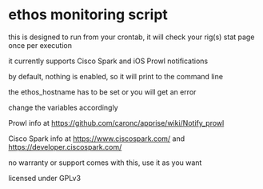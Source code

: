 # ethos monitoring script
 this is designed to run from your crontab, it will check your rig(s) stat page once per execution

 it currently supports Cisco Spark and iOS Prowl notifications

 by default, nothing is enabled, so it will print to the command line

the ethos_hostname has to be set or you will get an error

change the variables accordingly

Prowl info at https://github.com/caronc/apprise/wiki/Notify_prowl

Cisco Spark info at https://www.ciscospark.com/ and https://developer.ciscospark.com/

no warranty or support comes with this, use it as you want

licensed under GPLv3

